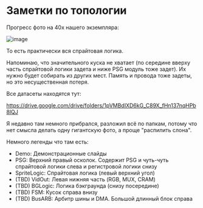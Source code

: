 # Заметки по топологии

Прогресс фото на 40x нашего экземпляра:

![image](https://user-images.githubusercontent.com/5828819/177399536-0306c18a-bb14-4ac2-9a7c-2738f15cf6f2.png)

То есть практически вся спрайтовая логика.

Напоминаю, что значительного куска не хватает (по середине вверху часть спрайтовой логики задета и ниже PSG модуль тоже задет). Их нужно будет собирать из других мест. Память и провода тоже задеты, но это несущественная потеря.

Все датасеты находятся тут:

https://drive.google.com/drive/folders/1pVMBdIXD6kG_C89X_fHn137nqHPb8lQJ

Я недавно там немного прибрался, разложил всё по папкам, потому что нет смысла делать одну гигантскую фото, а проще "распилить слона".

Немного легенды что там есть:
- Demo: Демонстрационные слайды
- PSG: Верхний правый осколок. Содержит PSG и чуть-чуть спрайтовой логики слева и регистровой логики снизу
- SpriteLogic: Спрайтовая логика (левый верхний угол)
- (TBD) VidOut: Левая нижняя часть (RGB, MUX, CRAM)
- (TBD) BGLogic: Логика бэкграунда (снизу посередине)
- (TBD) FSM: Кусок справа внизу
- (TBD) BusARB: Арбитр шины и DMA. Большой длинный блок справа
